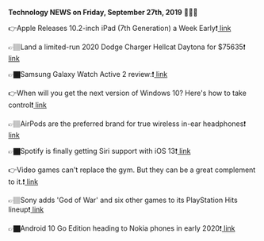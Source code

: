<b>Technology NEWS on Friday, September 27th, 2019</b> 📡📡📡 

👉Apple Releases 10.2-inch iPad (7th Generation) a Week Early❗️<a href='https://www.google.com/url?rct=j&sa=t&url=https://www.laptopmag.com/articles/apple-ipad-7th-gen-on-sale-early&ct=ga&cd=CAIyGmVjZmViYzNiZjFkNzQyNDM6Y29tOmVuOlVT&usg=AFQjCNEXuwvnaacCmj_Hl_JEfaHKXxe56g'> link</a>

👉🏽Land a limited-run 2020 Dodge Charger Hellcat Daytona for $75635❗️<a href='https://www.google.com/url?rct=j&sa=t&url=https://www.cnet.com/roadshow/news/2020-dodge-charger-hellcat-daytona-price-msrp/&ct=ga&cd=CAIyGmVjZmViYzNiZjFkNzQyNDM6Y29tOmVuOlVT&usg=AFQjCNHYmisratYEcOMGn0vg7C9A5rGf_A'> link</a>

👉🏿Samsung Galaxy Watch Active 2 review:❗️<a href='https://www.google.com/url?rct=j&sa=t&url=https://www.cnet.com/reviews/samsung-galaxy-watch-active-2-review/&ct=ga&cd=CAIyGmVjZmViYzNiZjFkNzQyNDM6Y29tOmVuOlVT&usg=AFQjCNEH1DxalM2T9jx-aQyJg75XLe7ERw'> link</a>

👉When will you get the next version of Windows 10? Here's how to take control❗️<a href='https://www.google.com/url?rct=j&sa=t&url=https://www.zdnet.com/article/when-will-you-get-the-next-version-of-windows-10/&ct=ga&cd=CAIyGmVjZmViYzNiZjFkNzQyNDM6Y29tOmVuOlVT&usg=AFQjCNFFN9glcW49jsBrFEMIRmlThS4Kpg'> link</a>

👉🏽AirPods are the preferred brand for true wireless in-ear headphones❗️<a href='https://www.google.com/url?rct=j&sa=t&url=https://9to5mac.com/2019/09/27/airpods-are-the-preferred-brand/&ct=ga&cd=CAIyGmVjZmViYzNiZjFkNzQyNDM6Y29tOmVuOlVT&usg=AFQjCNHsIa8A6G4ThavFlKT1huJlsLv8QA'> link</a>

👉🏿Spotify is finally getting Siri support with iOS 13❗️<a href='https://www.google.com/url?rct=j&sa=t&url=https://www.theverge.com/2019/9/27/20886783/spotify-siri-integration-support-ios-13-beta-launch-airpods&ct=ga&cd=CAIyGmVjZmViYzNiZjFkNzQyNDM6Y29tOmVuOlVT&usg=AFQjCNGofO9ZUaFv-ql8Je78CMwncgl7Kg'> link</a>

👉Video games can't replace the gym. But they can be a great complement to it.❗️<a href='https://www.google.com/url?rct=j&sa=t&url=https://www.vox.com/the-goods/2019/9/27/20883999/nintendo-switch-ring-fit-adventure-exercise-video-games&ct=ga&cd=CAIyGmVjZmViYzNiZjFkNzQyNDM6Y29tOmVuOlVT&usg=AFQjCNGpzItHeiPMOK6FOAXV5WDeZ1wazw'> link</a>

👉🏽Sony adds 'God of War' and six other games to its PlayStation Hits lineup❗️<a href='https://www.google.com/url?rct=j&sa=t&url=https://www.engadget.com/2019/09/27/sony-games-playstation-hits/&ct=ga&cd=CAIyGmVjZmViYzNiZjFkNzQyNDM6Y29tOmVuOlVT&usg=AFQjCNHLsJ0FVLf7ityRCtjjUi3DohbjLw'> link</a>

👉🏿Android 10 Go Edition heading to Nokia phones in early 2020❗️<a href='https://www.google.com/url?rct=j&sa=t&url=https://9to5google.com/2019/09/27/android-10-go-edition-heading-to-nokia-phones-in-early-2020/&ct=ga&cd=CAIyGmVjZmViYzNiZjFkNzQyNDM6Y29tOmVuOlVT&usg=AFQjCNEMPejmJlmaHNyxVSSxiKIJw-hGuw'> link</a>

